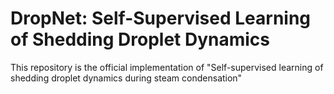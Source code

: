 # DropNet: Self-Supervised Learning of Shedding Droplet Dynamics
This repository is the official implementation of "Self-supervised learning of shedding droplet dynamics during steam condensation"
